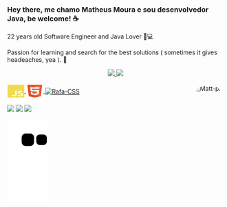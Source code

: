 ### Hey there, me chamo Matheus Moura e sou desenvolvedor Java, be welcome! ☕



22 years old Software Engineer and Java Lover 🐗💻

Passion for learning and search for the best solutions ( sometimes it gives headeaches, yea ). 💬




<div align="center">
  <a href="https://github.com/matthewmatheus">
  <img height="180em" src="https://github-readme-stats.vercel.app/api?username=matthewmatheus&show_icons=false&theme=tokyonight&include_all_commits=true&count_private=true"/>
  <img height="180em" src="https://github-readme-stats.vercel.app/api/top-langs/?username=matthewmatheus&layout=compact&langs_count=7&theme=tokyonight"/>
</div>

<div style="display: inline_block"><br>
 <img align="center" alt="Rafa-Js" height="30" width="40" src="https://raw.githubusercontent.com/devicons/devicon/master/icons/javascript/javascript-plain.svg">
   <img align="center" alt="Rafa-HTML" height="30" width="40" src="https://raw.githubusercontent.com/devicons/devicon/master/icons/html5/html5-original.svg">
  <img align="center" alt="Rafa-CSS" height="90" width="90" src="https://cdn.jsdelivr.net/gh/devicons/devicon/icons/java/java-original-wordmark.svg">
  <img align="right" alt="Matt-pic" height="150" style="border-radius:50px;" src="https://pbs.twimg.com/media/Elk3e2DXUAEptxd.jpg">
</div>

<div> 
<br>
   <a href="https://discordapp.com/users/296440221086515202" target="_blank"><img src="https://img.shields.io/badge/Discord-7289DA?style=for-the-badge&logo=discord&logoColor=white" target="_blank"></a> 
  <a href = "mailto:mattmoura.jvm@gmail.com"><img src="https://img.shields.io/badge/Gmail-D14836?style=for-the-badge&logo=gmail&logoColor=white" target="_blank"></a>
  <a href="https://www.linkedin.com/in/matheus-moura-644884233/" target="_blank"><img src="https://img.shields.io/badge/-LinkedIn-%230077B5?style=for-the-badge&logo=linkedin&logoColor=white" target="_blank"></a> 
 
  ![Snake animation](https://github.com/matthewmatheus/matthewmatheus/blob/output/github-contribution-grid-snake.svg)
 
</div>
  
